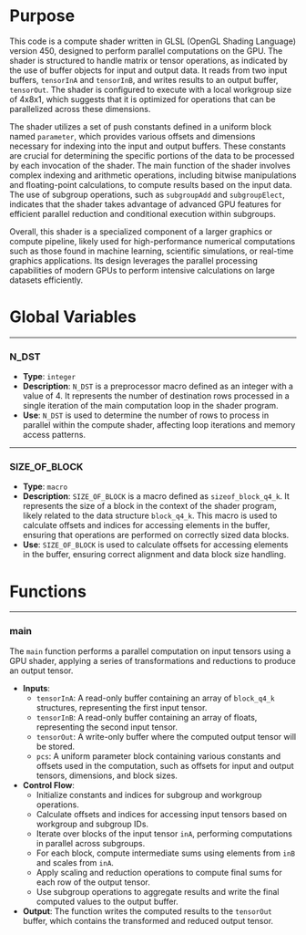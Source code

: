 # Purpose
This code is a compute shader written in GLSL (OpenGL Shading Language) version 450, designed to perform parallel computations on the GPU. The shader is structured to handle matrix or tensor operations, as indicated by the use of buffer objects for input and output data. It reads from two input buffers, `tensorInA` and `tensorInB`, and writes results to an output buffer, `tensorOut`. The shader is configured to execute with a local workgroup size of 4x8x1, which suggests that it is optimized for operations that can be parallelized across these dimensions.

The shader utilizes a set of push constants defined in a uniform block named `parameter`, which provides various offsets and dimensions necessary for indexing into the input and output buffers. These constants are crucial for determining the specific portions of the data to be processed by each invocation of the shader. The main function of the shader involves complex indexing and arithmetic operations, including bitwise manipulations and floating-point calculations, to compute results based on the input data. The use of subgroup operations, such as `subgroupAdd` and `subgroupElect`, indicates that the shader takes advantage of advanced GPU features for efficient parallel reduction and conditional execution within subgroups.

Overall, this shader is a specialized component of a larger graphics or compute pipeline, likely used for high-performance numerical computations such as those found in machine learning, scientific simulations, or real-time graphics applications. Its design leverages the parallel processing capabilities of modern GPUs to perform intensive calculations on large datasets efficiently.
# Global Variables

---
### N\_DST
- **Type**: `integer`
- **Description**: `N_DST` is a preprocessor macro defined as an integer with a value of 4. It represents the number of destination rows processed in a single iteration of the main computation loop in the shader program.
- **Use**: `N_DST` is used to determine the number of rows to process in parallel within the compute shader, affecting loop iterations and memory access patterns.


---
### SIZE\_OF\_BLOCK
- **Type**: `macro`
- **Description**: `SIZE_OF_BLOCK` is a macro defined as `sizeof_block_q4_k`. It represents the size of a block in the context of the shader program, likely related to the data structure `block_q4_k`. This macro is used to calculate offsets and indices for accessing elements in the buffer, ensuring that operations are performed on correctly sized data blocks.
- **Use**: `SIZE_OF_BLOCK` is used to calculate offsets for accessing elements in the buffer, ensuring correct alignment and data block size handling.


# Functions

---
### main
The `main` function performs a parallel computation on input tensors using a GPU shader, applying a series of transformations and reductions to produce an output tensor.
- **Inputs**:
    - `tensorInA`: A read-only buffer containing an array of `block_q4_k` structures, representing the first input tensor.
    - `tensorInB`: A read-only buffer containing an array of floats, representing the second input tensor.
    - `tensorOut`: A write-only buffer where the computed output tensor will be stored.
    - `pcs`: A uniform parameter block containing various constants and offsets used in the computation, such as offsets for input and output tensors, dimensions, and block sizes.
- **Control Flow**:
    - Initialize constants and indices for subgroup and workgroup operations.
    - Calculate offsets and indices for accessing input tensors based on workgroup and subgroup IDs.
    - Iterate over blocks of the input tensor `inA`, performing computations in parallel across subgroups.
    - For each block, compute intermediate sums using elements from `inB` and scales from `inA`.
    - Apply scaling and reduction operations to compute final sums for each row of the output tensor.
    - Use subgroup operations to aggregate results and write the final computed values to the output buffer.
- **Output**: The function writes the computed results to the `tensorOut` buffer, which contains the transformed and reduced output tensor.


